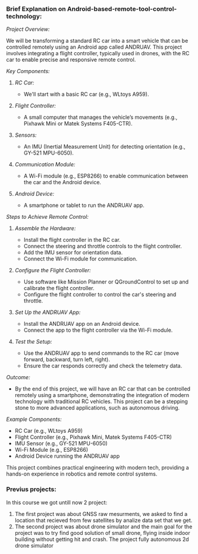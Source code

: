 ### Brief Explanation on Android-based-remote-tool-control-technology:

*Project Overview:*

We will be transforming a standard RC car into a smart vehicle that can be controlled remotely using an Android app called ANDRUAV. This project involves integrating a flight controller, typically used in drones, with the RC car to enable precise and responsive remote control.

*Key Components:*

1. *RC Car:* 
   - We'll start with a basic RC car (e.g., WLtoys A959).
   
2. *Flight Controller:* 
   - A small computer that manages the vehicle’s movements (e.g., Pixhawk Mini or Matek Systems F405-CTR).

3. *Sensors:*
   - An IMU (Inertial Measurement Unit) for detecting orientation (e.g., GY-521 MPU-6050).

4. *Communication Module:*
   - A Wi-Fi module (e.g., ESP8266) to enable communication between the car and the Android device.

5. *Android Device:*
   - A smartphone or tablet to run the ANDRUAV app.

*Steps to Achieve Remote Control:*

1. *Assemble the Hardware:*
   - Install the flight controller in the RC car.
   - Connect the steering and throttle controls to the flight controller.
   - Add the IMU sensor for orientation data.
   - Connect the Wi-Fi module for communication.

2. *Configure the Flight Controller:*
   - Use software like Mission Planner or QGroundControl to set up and calibrate the flight controller.
   - Configure the flight controller to control the car's steering and throttle.

3. *Set Up the ANDRUAV App:*
   - Install the ANDRUAV app on an Android device.
   - Connect the app to the flight controller via the Wi-Fi module.

4. *Test the Setup:*
   - Use the ANDRUAV app to send commands to the RC car (move forward, backward, turn left, right).
   - Ensure the car responds correctly and check the telemetry data.

*Outcome:*
- By the end of this project, we will have an RC car that can be controlled remotely using a smartphone, demonstrating the integration of modern technology with traditional RC vehicles. This project can be a stepping stone to more advanced applications, such as autonomous driving.

*Example Components:*
- RC Car (e.g., WLtoys A959)
- Flight Controller (e.g., Pixhawk Mini, Matek Systems F405-CTR)
- IMU Sensor (e.g., GY-521 MPU-6050)
- Wi-Fi Module (e.g., ESP8266)
- Android Device running the ANDRUAV app

This project combines practical engineering with modern tech, providing a hands-on experience in robotics and remote control systems.

### Previus projects:
In this course we got untill now 2 project:
1) The first project was about GNSS raw mesurments, we asked to find a location that recieved from few satellites by analize data set that we get.
2) The second project was about drone simulator and the main goal for the project was to try find good solution of small drone, flying inside indoor building without getting hit and crash. The project fully autonomous 2d drone simulator
